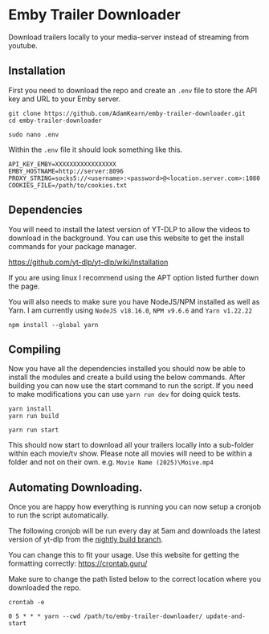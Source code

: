 # Emby Trailer Downloader
Download trailers locally to your media-server instead of streaming from youtube.

## Installation
First you need to download the repo and create an `.env` file to store the API key and URL to your Emby server.

```
git clone https://github.com/AdamKearn/emby-trailer-downloader.git
cd emby-trailer-downloader

sudo nano .env
```

Within the `.env` file it should look something like this.

```env
API_KEY_EMBY=XXXXXXXXXXXXXXXXX
EMBY_HOSTNAME=http://server:8096
PROXY_STRING=socks5://<username>:<password>@<location.server.com>:1080
COOKIES_FILE=/path/to/cookies.txt
```

## Dependencies
You will need to install the latest version of YT-DLP to allow the videos to download in the background.
You can use this website to get the install commands for your package manager.

https://github.com/yt-dlp/yt-dlp/wiki/Installation

If you are using linux I recommend using the APT option listed further down the page.

You will also needs to make sure you have NodeJS/NPM installed as well as Yarn.
I am currently using `NodeJS v18.16.0`, `NPM v9.6.6` and `Yarn v1.22.22`

```
npm install --global yarn
```

## Compiling
Now you have all the dependencies installed you should now be able to install the modules and create a build using the below commands.
After building you can now use the start command to run the script.  If you need to make modifications you can use `yarn run dev` for doing quick tests.

```
yarn install
yarn run build

yarn run start
```

This should now start to download all your trailers locally into a sub-folder within each movie/tv show.
Please note all movies will need to be within a folder and not on their own. e.g. `Movie Name (2025)\Moive.mp4`

## Automating Downloading.
Once you are happy how everything is running you can now setup a cronjob to run the script automatically.

The following cronjob will be run every day at 5am and downloads the latest version of yt-dlp from the [nightly build branch](https://github.com/yt-dlp/yt-dlp-nightly-builds/releases/latest).

You can change this to fit your usage. Use this website for getting the formatting correctly: https://crontab.guru/

Make sure to change the path listed below to the correct location where you downloaded the repo.
```
crontab -e

0 5 * * * yarn --cwd /path/to/emby-trailer-downloader/ update-and-start
```
